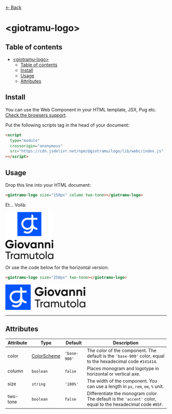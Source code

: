 [← Back](../README.md)

# \<giotramu-logo>

## Table of contents

- [\<giotramu-logo>](#giotramu-logo)
  - [Table of contents](#table-of-contents)
  - [Install](#install)
  - [Usage](#usage)
  - [Attributes](#attributes)

## Install

You can use the Web Component in your HTML template, JSX, Pug etc. [Check the browsers support](./browsers-support.md).

Put the following scripts tag in the head of your document:

```html
<script
  type="module"
  crossorigin="anonymous"
  src="https://cdn.jsdelivr.net/npm/@giotramu/logo/lib/webc/index.js"
></script>
```

## Usage

Drop this line into your HTML document:

```html
<giotramu-logo size="150px" column two-tone></giotramu-logo>
```

Et... Voilà:

<img width="150px" src="../assets/svg/logo-v-accent-base-900.svg" alt="Giovanni Tramutola" />

Or use the code below for the horizontal version:

```html
<giotramu-logo size="250px" two-tone></giotramu-logo>
```

<img width="250px" src="../assets/svg/logo-h-accent-base-900.svg" alt="Giovanni Tramutola" />

---

## Attributes

<table>
  <thead>
    <tr>
      <th>Attribute</th>
      <th>Type</th>
      <th>Default</th>
      <th>Description</th>
    </tr>
  <tbody>
    <tr>
      <td>color</td>
      <td><a href="./color-scheme.md" title="Color scheme">ColorScheme</a></td>
      <td><code>'base-900'</code></td>
      <td>The color of the component. The default is the <code>'base-900'</code> color, equal to the hexadecimal code <code>#141414</code>.</td>
    </tr>
    <tr>
      <td>column</td>
      <td><code>boolean</code></td>
      <td><code>false</code></td>
      <td>Places monogram and logotype in horizontal or vertical axe.</td>
    </tr>
    <tr>
      <td>size</td>
      <td><code>string</code></td>
      <td><code>'100%'</code></td>
      <td>The width of the component. You can use a length in <code>px</code>, <code>rem</code>, <code>em</code>, <code>%</code> unit.</td>
    <tr>
    <tr>
      <td>two-tone</td>
      <td><code>boolean</code></td>
      <td><code>false</code></td>
      <td>Differentiate the monogram color. The default is the <code>'accent'</code> color, equal to the hexadecimal code <code>#05F</code>.</td>
    </tr>
  </tbody>
</table>
